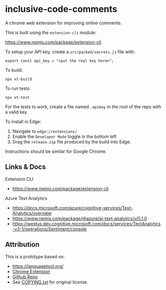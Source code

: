 # inclusive-code-comments

A chrome web extension for improving online comments.

This is built using the `extension-cli` module:

https://www.npmjs.com/package/extension-cli

To setup your API key, create a `src/packed/secrets.js` file with:

    export const api_key = "<put the real key here>";

To build:

    npx xt-build

To run tests:

    npx xt-test

For the tests to work, create a file named `.apikey` in the root of
the repo with a valid key.

To install in Edge:

1. Navigate to `edge://extensions/`
1. Enable the `Developer Mode` toggle in the bottom left
1. Drag the `release.zip` file produced by the build into Edge.

Instructions should be similar for Google Chrome.

## Links & Docs

Extension CLI

* https://www.npmjs.com/package/extension-cli

Azure Text Analytics

* https://docs.microsoft.com/azure/cognitive-services/Text-Analytics/overview
* https://www.npmjs.com/package/@azure/ai-text-analytics/v/5.1.0
* https://westus.dev.cognitive.microsoft.com/docs/services/TextAnalytics-v3-1/operations/Sentiment/console

## Attribution

This is a prototype based on:

* https://languagetool.org/
* [Chrome Extension](https://chrome.google.com/webstore/detail/grammar-and-spell-checker/oldceeleldhonbafppcapldpdifcinji)
* [Github Repo](https://github.com/languagetool-org/languagetool)
* See [COPYING.txt](COPYING.txt) for original license.
